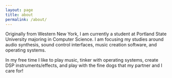 ```yaml
---
layout: page
title: about
permalink: /about/
---
```



Originally from Western New York, I am currently a student at Portland State University majoring in Computer
Science. I am focusing my studies around audio
synthesis, sound control interfaces, music creation software, and operating systems.

In my free time I like to play music, tinker with operating systems,
create DSP instruments/effects, 
and play with the fine dogs that my partner and I care for!


